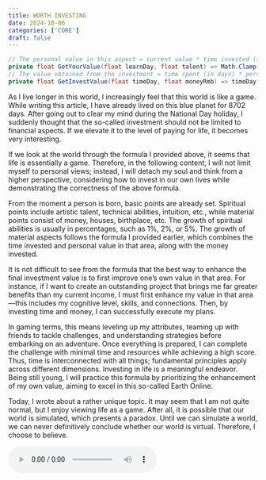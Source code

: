 ```yaml
---
title: WORTH INVESTING
date: 2024-10-06
categories: ['CORE']
draft: false
---
```


```C#
// The personal value in this aspect = current value * time invested (in percentage of days) * talent, but will not exceed talent * 10000, which is the upper limit
private float GetYourValue(float learnDay, float talent) => Math.Clamp(curValue * (1 + learnDay / 100) * talent, talent, talent * 10000);
// The value obtained from the investment = time spent (in days) * personal value in this direction + money (Rmb)
private float GetInvestValue(float timeDay, float moneyRmb) => timeDay * GetYourValue(learnDay, talent) + moneyRmb;
```

As I live longer in this world, I increasingly feel that this world is like a game. While writing this article, I have already lived on this blue planet for 8702 days. After going out to clear my mind during the National Day holiday, I suddenly thought that the so-called investment should not be limited to financial aspects. If we elevate it to the level of paying for life, it becomes very interesting.

If we look at the world through the formula I provided above, it seems that life is essentially a game. Therefore, in the following content, I will not limit myself to personal views; instead, I will detach my soul and think from a higher perspective, considering how to invest in our own lives while demonstrating the correctness of the above formula.

From the moment a person is born, basic points are already set. Spiritual points include artistic talent, technical abilities, intuition, etc., while material points consist of money, houses, birthplace, etc. The growth of spiritual abilities is usually in percentages, such as 1%, 2%, or 5%. The growth of material aspects follows the formula I provided earlier, which combines the time invested and personal value in that area, along with the money invested. 

It is not difficult to see from the formula that the best way to enhance the final investment value is to first improve one’s own value in that area. For instance, if I want to create an outstanding project that brings me far greater benefits than my current income, I must first enhance my value in that area—this includes my cognitive level, skills, and connections. Then, by investing time and money, I can successfully execute my plans. 

In gaming terms, this means leveling up my attributes, teaming up with friends to tackle challenges, and understanding strategies before embarking on an adventure. Once everything is prepared, I can complete the challenge with minimal time and resources while achieving a high score. Thus, time is interconnected with all things; fundamental principles apply across different dimensions. Investing in life is a meaningful endeavor. Being still young, I will practice this formula by prioritizing the enhancement of my own value, aiming to excel in this so-called Earth Online.

Today, I wrote about a rather unique topic. It may seem that I am not quite normal, but I enjoy viewing life as a game. After all, it is possible that our world is simulated, which presents a paradox. Until we can simulate a world, we can never definitively conclude whether our world is virtual. Therefore, I choose to believe.

<audio controls autoplay>
  <source src="/audios/Sweden_3.mp3" type="audio/mpeg">
  Your browser does not support the audio tag.
</audio>
